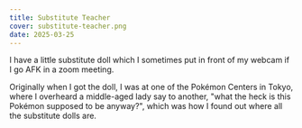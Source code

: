```yaml
---
title: Substitute Teacher
cover: substitute-teacher.png
date: 2025-03-25
---
```

I have a little substitute doll which I sometimes put in front of my webcam if I go AFK in a zoom meeting.

Originally when I got the doll, I was at one of the Pokémon Centers in Tokyo, where I overheard a middle-aged lady say to another, "what the heck is this Pokémon supposed to be anyway?", which was how I found out where all the substitute dolls are.